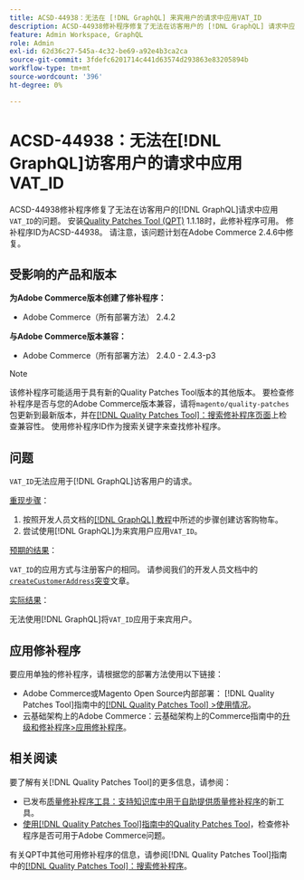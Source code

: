 ```yaml
---
title: ACSD-44938：无法在 [!DNL GraphQL] 来宾用户的请求中应用VAT_ID
description: ACSD-44938修补程序修复了无法在访客用户的 [!DNL GraphQL] 请求中应用“VAT_ID”的问题。 安装[Quality Patches Tool (QPT)](https://experienceleague.adobe.com/en/docs/commerce-knowledge-base/kb/announcements/commerce-announcements/magento-quality-patches-released-new-tool-to-self-serve-quality-patches) 1.1.18后，即可使用此修补程序。 修补程序ID为ACSD-44938。 请注意，该问题计划在Adobe Commerce 2.4.6中修复。
feature: Admin Workspace, GraphQL
role: Admin
exl-id: 62d36c27-545a-4c32-be69-a92e4b3ca2ca
source-git-commit: 3fdefc6201714c441d63574d293863e83205894b
workflow-type: tm+mt
source-wordcount: '396'
ht-degree: 0%

---
```


# ACSD-44938：无法在[!DNL GraphQL]访客用户的请求中应用VAT_ID

ACSD-44938修补程序修复了无法在访客用户的[!DNL GraphQL]请求中应用`VAT_ID`的问题。 安装[Quality Patches Tool (QPT)](https://experienceleague.adobe.com/en/docs/commerce-knowledge-base/kb/announcements/commerce-announcements/magento-quality-patches-released-new-tool-to-self-serve-quality-patches) 1.1.18时，此修补程序可用。 修补程序ID为ACSD-44938。 请注意，该问题计划在Adobe Commerce 2.4.6中修复。

## 受影响的产品和版本

**为Adobe Commerce版本创建了修补程序：**

* Adobe Commerce（所有部署方法） 2.4.2

**与Adobe Commerce版本兼容：**

* Adobe Commerce（所有部署方法） 2.4.0 - 2.4.3-p3

>[!NOTE]
>
>该修补程序可能适用于具有新的Quality Patches Tool版本的其他版本。 要检查修补程序是否与您的Adobe Commerce版本兼容，请将`magento/quality-patches`包更新到最新版本，并在[[!DNL Quality Patches Tool]：搜索修补程序页面](https://experienceleague.adobe.com/en/docs/commerce-knowledge-base/kb/announcements/commerce-announcements/magento-quality-patches-released-new-tool-to-self-serve-quality-patches)上检查兼容性。 使用修补程序ID作为搜索关键字来查找修补程序。

## 问题

`VAT_ID`无法应用于[!DNL GraphQL]访客用户的请求。

<u>重现步骤</u>：

1. 按照开发人员文档的[[!DNL GraphQL] 教程](https://developer.adobe.com/commerce/webapi/graphql/tutorials/checkout/)中所述的步骤创建访客购物车。
1. 尝试使用[!DNL GraphQL]为来宾用户应用`VAT_ID`。

<u>预期的结果</u>：

`VAT_ID`的应用方式与注册客户的相同。 请参阅我们的开发人员文档中的[`createCustomerAddress`突变](https://developer.adobe.com/commerce/webapi/graphql/schema/customer/mutations/create-address/)文章。

<u>实际结果</u>：

无法使用[!DNL GraphQL]将`VAT_ID`应用于来宾用户。

## 应用修补程序

要应用单独的修补程序，请根据您的部署方法使用以下链接：

* Adobe Commerce或Magento Open Source内部部署： [!DNL Quality Patches Tool]指南中的[[!DNL Quality Patches Tool] >使用情况](/help/tools/quality-patches-tool/usage.md)。
* 云基础架构上的Adobe Commerce：云基础架构上的Commerce指南中的[升级和修补程序>应用修补程序](https://experienceleague.adobe.com/docs/commerce-cloud-service/user-guide/develop/upgrade/apply-patches.html)。

## 相关阅读

要了解有关[!DNL Quality Patches Tool]的更多信息，请参阅：

* 已发布[质量修补程序工具：支持知识库中用于自助提供质量修补程序](https://experienceleague.adobe.com/en/docs/commerce-knowledge-base/kb/announcements/commerce-announcements/magento-quality-patches-released-new-tool-to-self-serve-quality-patches)的新工具。
* [使用[!DNL Quality Patches Tool]指南中的Quality Patches Tool](/help/tools/quality-patches-tool/patches-available-in-qpt/check-patch-for-magento-issue-with-magento-quality-patches.md)，检查修补程序是否可用于Adobe Commerce问题。

有关QPT中其他可用修补程序的信息，请参阅[!DNL Quality Patches Tool]指南中的[[!DNL Quality Patches Tool]：搜索修补程序](https://experienceleague.adobe.com/tools/commerce-quality-patches/index.html)。
